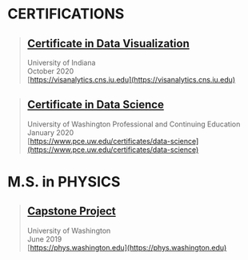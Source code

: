   
# CERTIFICATIONS  
> ## [Certificate in Data Visualization](https://n8sean.github.io/DataVisualization_Cert)
> University of Indiana  
> October 2020  
[https://visanalytics.cns.iu.edu](https://visanalytics.cns.iu.edu)

> ## [Certificate in Data Science](https://n8sean.github.io/DataScience_Cert)
> University of Washington Professional and Continuing Education  
> January 2020  
[https://www.pce.uw.edu/certificates/data-science](https://www.pce.uw.edu/certificates/data-science)  
  
# M.S. in PHYSICS  
> ## [Capstone Project](https://n8sean.github.io/University_Physics)
> University of Washington  
> June 2019  
[https://phys.washington.edu](https://phys.washington.edu)
